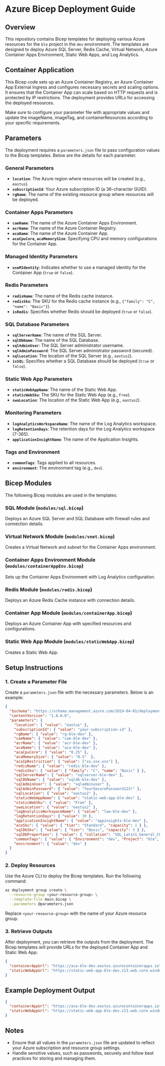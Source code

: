 
# Azure Bicep Deployment Guide

## Overview

This repository contains Bicep templates for deploying various Azure resources for the `ble` project in the `dev` environment. The templates are designed to deploy Azure SQL Server, Redis Cache, Virtual Network, Azure Container Apps Environment, Static Web Apps, and Log Analytics. 

## Container Application
This Bicep code sets up an Azure Container Registry, an Azure Container App External Ingress and configures necessary secrets and scaling options. It ensures that the Container App can scale based on HTTP requests and is protected by IP restrictions. The deployment provides URLs for accessing the deployed resources.

Make sure to configure your parameter file with appropriate values and update the imageName, imageTag, and containerResources according to your specific requirements.

## Parameters

The deployment requires a `parameters.json` file to pass configuration values to the Bicep templates. Below are the details for each parameter.

### General Parameters
- **`location`**: The Azure region where resources will be created (e.g., `eastus`).
- **`subscriptionId`**: Your Azure subscription ID (a 36-character GUID).
- **`rgName`**: The name of the existing resource group where resources will be deployed.

### Container Apps Parameters
- **`caeName`**: The name of the Azure Container Apps Environment. 
- **`acrName`**: The name of the Azure Container Registry.
- **`acaName`**: The name of the Azure Container App.
- **`acaCpuCore`, `acaMemorySize`**: Specifying CPU and memory configurations for the Container App.

### Managed Identity Parameters
- **`useMIdentity`**: Indicates whether to use a managed identity for the Container App (`true` or `false`).

### Redis Parameters
- **`redisName`**: The name of the Redis cache instance.
- **`redisSku`**: The SKU for the Redis cache instance (e.g., `{"family": "C", "name": "Basic"}`).
- **`isRedis`**: Specifies whether Redis should be deployed (`true` or `false`).

### SQL Database Parameters
- **`sqlServerName`**: The name of the SQL Server.
- **`sqlDbName`**: The name of the SQL Database.
- **`sqlAdminUser`**: The SQL Server administrator username.
- **`sqlAdminPassword`**: The SQL Server administrator password (secured).
- **`sqlLocation`**: The location of the SQL Server (e.g., `eastus2`).
- **`isSQL`**: Specifies whether a SQL Database should be deployed (`true` or `false`).

### Static Web App Parameters
- **`staticWebAppName`**: The name of the Static Web App.
- **`staticWebSku`**: The SKU for the Static Web App (e.g., `Free`).
- **`swaLocation`**: The location of the Static Web App (e.g., `eastus2`).

### Monitoring Parameters
- **`logAnalyticsWorkspaceName`**: The name of the Log Analytics workspace.
- **`logRetentionDays`**: The retention days for the Log Analytics workspace (7-365).
- **`applicationInsightName`**: The name of the Application Insights.

### Tags and Environment
- **`commonTags`**: Tags applied to all resources.
- **`environment`**: The environment tag (e.g., `dev`).

## Bicep Modules

The following Bicep modules are used in the templates:

### SQL Module (`modules/sql.bicep`)
Deploys an Azure SQL Server and SQL Database with firewall rules and connection details.

### Virtual Network Module (`modules/vnet.bicep`)
Creates a Virtual Network and subnet for the Container Apps environment.

### Container Apps Environment Module (`modules/containerAppEnv.bicep`)
Sets up the Container Apps Environment with Log Analytics configuration.

### Redis Module (`modules/redis.bicep`)
Deploys an Azure Redis Cache instance with connection details.

### Container App Module (`modules/containerApp.bicep`)
Deploys an Azure Container App with specified resources and configurations.

### Static Web App Module (`modules/staticWebApp.bicep`)
Creates a Static Web App.

## Setup Instructions

### 1. Create a Parameter File

Create a `parameters.json` file with the necessary parameters. Below is an example:

```json
{
  "$schema": "https://schema.management.azure.com/2019-04-01/deploymentParameters.json#",
  "contentVersion": "1.0.0.0",
  "parameters": {
    "location": { "value": "eastus" },
    "subscriptionId": { "value": "your-subscription-id" },
    "rgName": { "value": "rg-ble-dev" },
    "caeName": { "value": "cae-ble-dev" },
    "acrName": { "value": "acr-ble-dev" },
    "acaName": { "value": "aca-ble-dev" },
    "acaCpuCore": { "value": "0.25" },
    "acaMemorySize": { "value": "0.5"  },
    "acaIpRestriction": { "value": ["xx.xxx.xxx"] },
    "redisName": { "value": "redis-ble-dev" },
    "redisSku": { "value": { "family": "C", "name": "Basic" } },
    "sqlServerName": { "value": "sqlserver-ble-dev" },
    "sqlDbName": { "value": "sqldb-ble-dev" },
    "sqlAdminUser": { "value": "sqladminuser" },
    "sqlAdminPassword": { "value": "YourSecurePassword123!" },
    "sqlLocation": { "value": "eastus2" },
    "staticWebAppName": { "value": "static-web-app-ble-dev" },
    "staticWebSku": { "value": "Free" },
    "swaLocation": { "value": "eastus2" },
    "logAnalyticsWorkspaceName": { "value": "law-ble-dev" },
    "logRetentionDays": { "value": 30 },
    "applicationInsightName": { "value": "appinsights-ble-dev" },
    "aceSku": { "value": { "tier": "Standard", "capacity": 1 } },
    "sqlDbSku": { "value": { "tier": "Basic", "capacity": 5 } },
    "sqlDbProperties": { "value": { "collation": "SQL_Latin1_General_CP1_CI_AS", "maxSizeGB": 2 } },
    "commonTags": { "value": { "Environment": "dev", "Project": "ble", "Customer": "BLE", "Solution": "CAppsEnvironment", "Billing": "BLE" } },
    "environment": { "value": "dev" }
  }
}
```

### 2. Deploy Resources

Use the Azure CLI to deploy the Bicep templates. Run the following command:

```bash
az deployment group create \
  --resource-group <your-resource-group> \
  --template-file main.bicep \
  --parameters @parameters.json
```

Replace `<your-resource-group>` with the name of your Azure resource group.

### 3. Retrieve Outputs

After deployment, you can retrieve the outputs from the deployment. The Bicep templates will provide URLs for the deployed Container App and Static Web App:

```json
{
  "containerAppUrl": "https://aca-ble-dev.eastus.azurecontainerapps.io",
  "staticWebAppUrl": "https://static-web-app-ble-dev.z13.web.core.windows.net"
}
```

## Example Deployment Output

```json
{
  "containerAppUrl": "https://aca-ble-dev.eastus.azurecontainerapps.io",
  "staticWebAppUrl": "https://static-web-app-ble-dev.z13.web.core.windows.net"
}
```

## Notes
- Ensure that all values in the `parameters.json` file are updated to reflect your Azure subscription and resource group settings.
- Handle sensitive values, such as passwords, securely and follow best practices for storing and managing them.

 